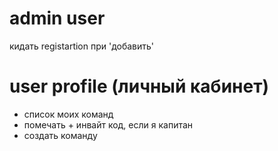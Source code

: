 # admin user
кидать registartion при 'добавить'
# user profile (личный кабинет)
- список моих команд
- помечать + инвайт код, если я капитан
- создать команду
